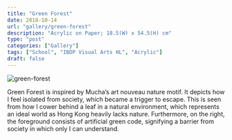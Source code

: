 ```yaml
---
title: "Green Forest"
date: 2018-10-14
url: "gallery/green-forest"
description: "Acrylic on Paper; 18.5(W) x 54.5(H) cm"
type: "post"
categories: ["Gallery"]
tags: ["School", "IBDP Visual Arts HL", "Acrylic"]
draft: false
---
```


![green-forest](/images/post/VA/green-forest.jpg)

Green Forest is inspired by Mucha’s art nouveau nature motif. It depicts how I feel isolated from society, which became a trigger to escape. This is seen from how I cower behind a leaf in a natural environment, which represents an ideal world as Hong Kong heavily lacks nature. Furthermore, on the right, the foreground consists of artificial green code, signifying a barrier from society in which only I can understand.
